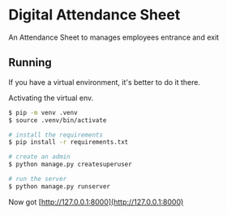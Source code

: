 # Digital Attendance Sheet

An Attendance Sheet to manages employees entrance and exit

## Running

If you have a virtual environment, it's better to do it there.

Activating the virtual env.

```sh
$ pip -m venv .venv
$ source .venv/bin/activate
```

```sh
# install the requirements
$ pip install -r requirements.txt

# create an admin
$ python manage.py createsuperuser

# run the server
$ python manage.py runserver
```

Now got [http://127.0.0.1:8000](http://127.0.0.1:8000)
